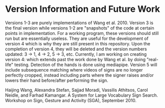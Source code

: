 # Version Information and Future Work
Versions 1-3 are purely implementations of Wang et al. 2010. Version 3 is the final version while versions 1-2 are "snapshots" of the code at certain points in implementation. For a working program, these versions should still run but are essentially useless. They are useful for the development of version 4 which is why they are still present in this repository. Upon the completion of version 4, they will be deleted and the version numbers updated: 3 -> 1, 4 -> 2, 5 -> 3, etc.
Currently, I am working on creating version 4: which extends past the work done by Wang et al. by doing "real-life" testing. Detection of the hands is done using mediapipe. Version 5 will include subsequence matching where videos of signs are no longer perfectly cropped, instead including parts where the signer raises and/or lowers their hand before/after performing the sign.

Haijing Wang, Alexandra Stefan, Sajjad Moradi, Vassilis Athitsos, Carol Neidle, and Farhad Kamangar.
A System for Large Vocabulary Sign Search.
Workshop on Sign, Gesture and Activity (SGA), September 2010.
